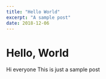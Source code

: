 ```yaml
---
title: "Hello World"
excerpt: "A sample post"
date: 2018-12-06
---
```


# Hello, World

Hi everyone
This is just a sample post